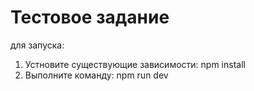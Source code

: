 # Тестовое задание

для запуска:

1.  Устновите существующие зависимости: npm install
2.  Выполните команду: npm run dev
